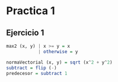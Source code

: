 # Practica 1

## Ejercicio 1

```hs
max2 (x, y) | x >= y = x
            | otherwise = y

normaVectorial (x, y) = sqrt (x^2 + y^2)
subtract = flip (-)
predecesor = subtract 1
```